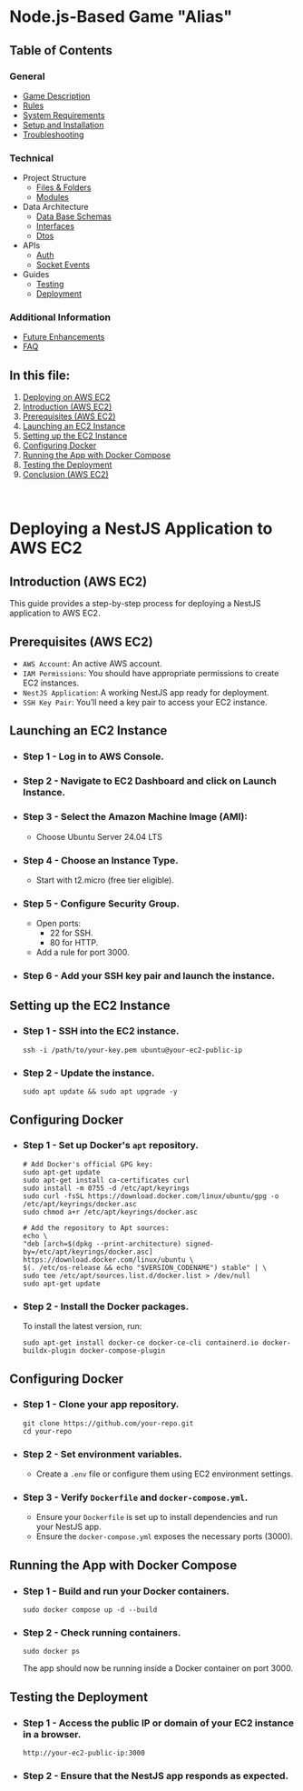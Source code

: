 # Node.js-Based Game "Alias"

## Table of Contents

### General

- [Game Description](../../README.md#game-description)
- [Rules](../../README.md#rules)
- [System Requirements](../../README.md#system-requirements)
- [Setup and Installation](../../README.md#system-requirements#setup-and-installation)
- [Troubleshooting](../../README.md#system-requirements#troubleshooting)

### Technical

- Project Structure
    - [Files & Folders](../project-structure/files-and-folders.md#directory-structure)
    - [Modules](../project-structure/core-modules.md#core-modules)
- Data Architecture
    - [Data Base Schemas](../data-architecture/database-schemas.md#structure)
    - [Interfaces](../data-architecture/interfaces.md#game-interfaces-documentation)
    - [Dtos](../data-architecture/dtos.md#dtos)
- APIs
    - [Auth](../APIs/auth.md#authentication)
    - [Socket Events](../APIs/socket-events.md#socket-events-documentation)
- Guides
    - [Testing](./testing.md#running-tests-in-nestjs-with-jest)
    - [Deployment](#deploying-a-nestjs-application-to-heroku)

### Additional Information

- [Future Enhancements](../future-enhancements.md#future-enhancements)
- [FAQ](../FAQ.md#faq)
## In this file:

1. [Deploying on AWS EC2](#deploying-a-nestjs-application-to-aws-ec2)
2. [Introduction (AWS EC2)](#introduction-aws-ec2)
3. [Prerequisites (AWS EC2)](#prerequisites-aws-ec2)
4. [Launching an EC2 Instance](#launching-an-ec2-instance)
5. [Setting up the EC2 Instance](#setting-up-the-ec2-instance)
6. [Configuring Docker](#configuring-docker)
7. [Running the App with Docker Compose](#running-the-app-with-docker-compose)
8. [Testing the Deployment](#testing-the-deployment)
9. [Conclusion (AWS EC2)](#conclusion-aws-ec2)

<br>

# Deploying a NestJS Application to AWS EC2

## Introduction (AWS EC2)

This guide provides a step-by-step process for deploying a NestJS application to AWS EC2.

## Prerequisites (AWS EC2)

- `AWS Account`: An active AWS account.
- `IAM Permissions`: You should have appropriate permissions to create EC2 instances.
- `NestJS Application`: A working NestJS app ready for deployment.
- `SSH Key Pair`: You’ll need a key pair to access your EC2 instance.

## Launching an EC2 Instance

-  ### Step 1 - Log in to AWS Console.

-  ### Step 2 - Navigate to EC2 Dashboard and click on Launch Instance.

-  ### Step 3 - Select the Amazon Machine Image (AMI):

   -  Choose Ubuntu Server 24.04 LTS 

-  ### Step 4 - Choose an Instance Type.

   -  Start with t2.micro (free tier eligible).

-  ### Step 5 - Configure Security Group.

   -  Open ports:
      -  22 for SSH.
      -  80 for HTTP.
   -  Add a rule for port 3000.

-  ### Step 6 - Add your SSH key pair and launch the instance.

## Setting up the EC2 Instance

-  ### Step 1 - SSH into the EC2 instance.
   ```
   ssh -i /path/to/your-key.pem ubuntu@your-ec2-public-ip
   ```
-  ### Step 2 - Update the instance.
   ```
   sudo apt update && sudo apt upgrade -y
   ```

## Configuring Docker

-  ### Step 1 - Set up Docker's `apt` repository.
   ```
   # Add Docker's official GPG key:
   sudo apt-get update
   sudo apt-get install ca-certificates curl
   sudo install -m 0755 -d /etc/apt/keyrings
   sudo curl -fsSL https://download.docker.com/linux/ubuntu/gpg -o /etc/apt/keyrings/docker.asc
   sudo chmod a+r /etc/apt/keyrings/docker.asc

   # Add the repository to Apt sources:
   echo \
   "deb [arch=$(dpkg --print-architecture) signed-by=/etc/apt/keyrings/docker.asc] https://download.docker.com/linux/ubuntu \
   $(. /etc/os-release && echo "$VERSION_CODENAME") stable" | \
   sudo tee /etc/apt/sources.list.d/docker.list > /dev/null
   sudo apt-get update
   ```
-  ### Step 2 - Install the Docker packages.
   To install the latest version, run:
   ```
   sudo apt-get install docker-ce docker-ce-cli containerd.io docker-buildx-plugin docker-compose-plugin
   ```

## Configuring Docker

-  ### Step 1 - Clone your app repository.
   ```
   git clone https://github.com/your-repo.git
   cd your-repo
   ```
-  ### Step 2 - Set environment variables.

   -  Create a `.env` file or configure them using EC2 environment settings.

-  ### Step 3 - Verify `Dockerfile` and `docker-compose.yml`.

   -  Ensure your `Dockerfile` is set up to install dependencies and run your NestJS app.
   -  Ensure the `docker-compose.yml` exposes the necessary ports (3000).

## Running the App with Docker Compose

-  ### Step 1 - Build and run your Docker containers.
   ```
   sudo docker compose up -d --build
   ```
-  ### Step 2 - Check running containers.
   ```
   sudo docker ps
   ```
   The app should now be running inside a Docker container on port 3000.


## Testing the Deployment

-  ### Step 1 - Access the public IP or domain of your EC2 instance in a browser.

   ```
   http://your-ec2-public-ip:3000
   ```

-  ### Step 2 - Ensure that the NestJS app responds as expected.